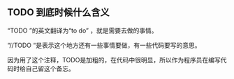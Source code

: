 ## TODO 到底时候什么含义

“TODO ”的英文翻译为“to do” ，就是需要去做的事情。

“//TODO “是表示这个地方还有一些事情要做，有一些代码要写的意思。

因为用了这个注释，TODO是加粗的，在代码中很明显，所以作为程序员在编写代码时给自己留这个备忘。

